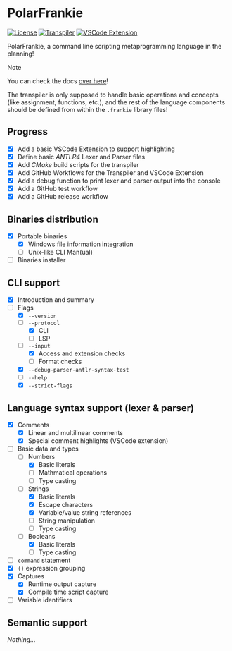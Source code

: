 # PolarFrankie

[![License](https://img.shields.io/badge/license-Modified_MIT-blue.svg)](https://raw.githubusercontent.com/Ender-ing/frankie/main/LICENSE)
[![Transpiler](https://github.com/Ender-ing/frankie/actions/workflows/transpiler.yml/badge.svg)](https://github.com/Ender-ing/frankie/actions/workflows/transpiler.yml)
[![VSCode Extension](https://github.com/Ender-ing/frankie/actions/workflows/vscode_extension.yml/badge.svg)](https://github.com/Ender-ing/frankie/actions/workflows/vscode_extension.yml)

PolarFrankie, a command line scripting metaprogramming language in the planning!

> [!NOTE]
> You can check the docs [over here](https://docs.ender.ing/docs/frankie/intro/)!

The transpiler is only supposed to handle basic operations and concepts (like assignment, functions, etc.), and the
rest of the language components should be defined from within the `.frankie` library files!

## Progress

- [x] Add a basic VSCode Extension to support highlighting
- [x] Define basic *ANTLR4* Lexer and Parser files
- [x] Add *CMake* build scripts for the transpiler
- [x] Add GitHub Workflows for the Transpiler and VSCode Extension
- [x] Add a debug function to print lexer and parser output into the console
- [x] Add a GitHub test workflow
- [x] Add a GitHub release workflow

## Binaries distribution

- [x] Portable binaries
  - [x] Windows file information integration
  - [ ] Unix-like CLI Man(ual)
- [ ] Binaries installer

## CLI support

- [x] Introduction and summary
- [ ] Flags
  - [x] `--version`
  - [ ] `--protocol`
    - [x] CLI
    - [ ] LSP
  - [ ] `--input`
    - [x] Access and extension checks
    - [ ] Format checks
  - [x] `--debug-parser-antlr-syntax-test`
  - [ ] `--help`
  - [x] `--strict-flags`

## Language syntax support (lexer & parser)

- [x] Comments
  - [x] Linear and multilinear comments
  - [x] Special comment highlights (VSCode extension)
- [ ] Basic data and types
  - [ ] Numbers
    - [x] Basic literals
    - [ ] Mathmatical operations
    - [ ] Type casting
  - [ ] Strings
    - [x] Basic literals
    - [x] Escape characters
    - [x] Variable/value string references
    - [ ] String manipulation
    - [ ] Type casting
  - [ ] Booleans
    - [x] Basic literals
    - [ ] Type casting
- [ ] `command` statement
- [x] `()` expression grouping
- [x] Captures
  - [x] Runtime output capture
  - [x] Compile time script capture
- [ ] Variable identifiers

## Semantic support

*Nothing...*
